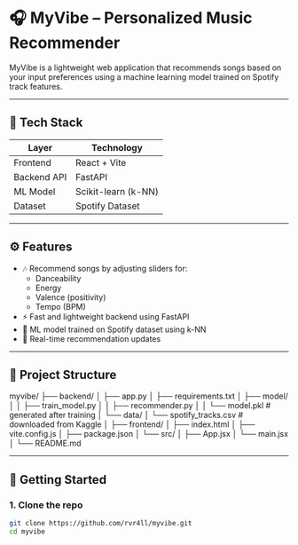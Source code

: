 # 🎧 MyVibe – Personalized Music Recommender

MyVibe is a lightweight web application that recommends songs based on your input preferences using a machine learning model trained on Spotify track features.

---

## 🔧 Tech Stack

| Layer        | Technology         |
|--------------|--------------------|
| Frontend     | React + Vite       |
| Backend API  | FastAPI            |
| ML Model     | Scikit-learn (k-NN)|
| Dataset      | Spotify Dataset    |

---

## ⚙️ Features

- 🎶 Recommend songs by adjusting sliders for:
  - Danceability
  - Energy
  - Valence (positivity)
  - Tempo (BPM)
- ⚡ Fast and lightweight backend using FastAPI
- 🎯 ML model trained on Spotify dataset using k-NN
- 🔁 Real-time recommendation updates

---

## 📁 Project Structure

myvibe/
├── backend/
│   ├── app.py
│   ├── requirements.txt
│   ├── model/
│   │   ├── train_model.py
│   │   ├── recommender.py
│   │   └── model.pkl               # generated after training
│   └── data/
│       └── spotify_tracks.csv      # downloaded from Kaggle
│
├── frontend/
│   ├── index.html
│   ├── vite.config.js
│   ├── package.json
│   └── src/
│       ├── App.jsx
│       └── main.jsx
│
└── README.md



---

## 🚀 Getting Started

### 1. Clone the repo

```bash
git clone https://github.com/rvr4ll/myvibe.git
cd myvibe
